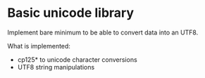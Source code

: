 # Basic unicode library

Implement bare minimum to be able to convert data into an UTF8.

What is implemented:

- cp125* to unicode character conversions
- UTF8 string manipulations
